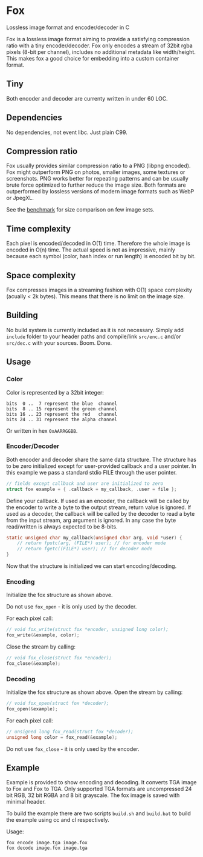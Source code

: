 # Fox
Lossless image format and encoder/decoder in C

Fox is a lossless image format aiming to provide a satisfying compression ratio with a tiny encoder/decoder.
Fox only encodes a stream of 32bit rgba pixels (8-bit per channel), includes no additional metadata like width/height.
This makes fox a good choice for embedding into a custom container format.

## Tiny
Both encoder and decoder are currenty written in under 60 LOC.

## Dependencies
No dependencies, not event libc. Just plain C99.

## Compression ratio
Fox usually provides similar compression ratio to a PNG (libpng encoded).
Fox might outperform PNG on photos, smaller images, some textures or screenshots.
PNG works better for repeating patterns and can be usually brute force optimized to further reduce the image size.
Both formats are outperformed by lossless versions of modern image formats such as WebP or JpegXL.

See the [benchmark](BENCHMARK.md) for size comparison on few image sets.

## Time complexity
Each pixel is encoded/decoded in O(1) time. Therefore the whole image is encoded in O(n) time.
The actual speed is not as impressive, mainly because each symbol (color, hash index or run length) is encoded bit by bit.

## Space complexity
Fox compresses images in a streaming fashion with O(1) space complexity (acually < 2k bytes).
This means that there is no limit on the image size.

## Building
No build system is currently included as it is not necessary.
Simply add `include` folder to your header paths and compile/link `src/enc.c` and/or `src/dec.c` with your sources. Boom. Done.

## Usage
### Color
Color is represented by a 32bit integer:
```
bits  0 ..  7 represent the blue  channel
bits  8 .. 15 represent the green channel
bits 16 .. 23 represent the red   channel
bits 24 .. 31 represent the alpha channel
```
Or written in hex `0xAARRGGBB`.

### Encoder/Decoder
Both encoder and decoder share the same data structure.
The structure has to be zero initialized except for user-provided callback and a user pointer.
In this example we pass a standard stdio FILE through the user pointer.
```c
// fields except callback and user are initialized to zero
struct fox example = { .callback = my_callback, .user = file };
```
Define your callback.
If used as an encoder, the callback will be called by the encoder to write a byte to the output stream, return value is ignored.
If used as a decoder, the callback will be called by the decoder to read a byte from the input stream, arg argument is ignored.
In any case the byte read/written is always expected to be 8-bits.
```c
static unsigned char my_callback(unsigned char arg, void *user) {
    // return fputc(arg, (FILE*) user); // for encoder mode
    // return fgetc((FILE*) user); // for decoder mode
}
```
Now that the structure is initialized we can start encoding/decoding.

### Encoding
Initialize the fox structure as shown above.

Do not use `fox_open` - it is only used by the decoder.

For each pixel call:
```c
// void fox_write(struct fox *encoder, unsigned long color);
fox_write(&example, color);
```

Close the stream by calling:
```c
// void fox_close(struct fox *encoder);
fox_close(&example);
```

### Decoding
Initialize the fox structure as shown above.
Open the stream by calling:
```c
// void fox_open(struct fox *decoder);
fox_open(&example);
```

For each pixel call:
```c
// unsigned long fox_read(struct fox *decoder);
unsigned long color = fox_read(&example);
```

Do not use `fox_close` - it is only used by the encoder.

## Example
Example is provided to show encoding and decoding.
It converts TGA image to Fox and Fox to TGA.
Only supported TGA formats are uncompressed 24 bit RGB, 32 bit RGBA and 8 bit grayscale.
The fox image is saved with minimal header.

To build the example there are two scripts `build.sh` and `build.bat` to build the example using cc and cl respectively.

Usage:
```
fox encode image.tga image.fox
fox decode image.fox image.tga
```
